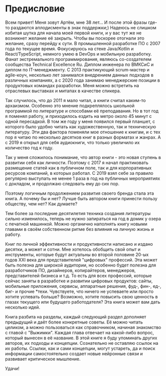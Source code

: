 # Предисловие

Всем привет! Меня зовут Артём, мне 38 лет... И после этой фразы где-то раздаются аплодисменты в знак поддержки;) Надеюсь не слишком избитая шутка для начала моей первой книги, и у вас тут же не возникнет желание её закрыть. Чтобы вы поскорее отогнали это желание, сразу перейду к сути. В промышленной разработке ПО с 2007 года по текущее время. Фокусируюсь на стеке Java/Kotlin и React/TypeScript, немного умею в DevOps и мобильную разработку. Фанат экстремального программирования, являюсь со-создателем сообщества Technical Excellence Ru. Диплом инженера по ВМКСиС и диплом по IT-менеджменту. С 2013 практикующий scrum-мастер и agile-коуч, несколько лет занимался внедрением данных подходов в различных компаниях, а с 2020 года занимаю менеджерские позиции в продуктовых командах разработки. Меня можно встретить на отраслевых выставках и митапах в качестве спикера.

Так случилось, что до 2011 я мало читал, а книги считал каким-то архаизмом. Особенно это мнение подкреплялось школьной программой по литературе и способами её преподавания. Но в тот год я поменял работу, и приходилось ездить на метро около 45 минут с одной пересадкой. В том же году у меня появился первый планшет, с которого было удобно читать как художественную, так и техническую литературу. Эти два фактора поменяли мое отношение к книгам, и с тех пор я читаю по несколько десятков книг в разных форматах и жанрах. А с 2019 я открыл для себя аудиокниги, что только увеличило их количество год к году.

Так у меня сложилось понимание, что автор книги - это новая ступень в развитии себя как личности. Поэтому с 2017 я начал практиковать размещение статей как в публичном поле, так и для корпоративных ресурсов компаний, в которых работал. С 2019 взял себе за правило регулярно выступать не менее 1 раза в год на публичных мероприятиях с докладом, и продолжаю следовать ему до сих пор.

Поэтому логичным продолжением развития своего бренда стала эта книга. А почему бы и нет? Лучше быть автором книги принести пользу обществу, чем нет? Как думаете?

Тем более за последние десятилетия техника создания литературы сильно изменилось, теперь не нужно запираться на год в домик у озера с печатной машинкой. Можно органично наполнять книгу новыми главами в своём собственном ритме без влияния на личную жизнь и работу.

Книг по личной эффективности и продуктивности написано и издано десятки, а может и сотни. Мне хотелось обобщить свой опыт и инструменты, которые будут актуальны во второй половине 20-ых годов XXI века для представителей "цифровых" профессий. Эта может быть полезна для широкой аудитории, но особенно будет полезна для разработчиков ПО, дизайнеров, копирайтеров, менеджеров, представителей бизнеса и т.д. То есть для всех профессий, которые сейчас заняты в разработке и развитии цифровых продуктов: сайты, мобильные приложения, сервисы, аппаратные решения, фуд-, фин-, ед-, биг- и прочие *техи. Чувствуете, что ничего не успеваете или просто хотите успевать больше?  Возможно, хотите повысить свою ценность в глазах текущего или будущего работодателя? Эта книга может вам дать несколько идей.

Книга разбита на разделы, каждый следующий раздел дополняет предыдущий и даёт более конкретные советы. Её можно читать целиком, а можно пользоваться как справочником, начиная знакомство с главой с "Выжимки". Каждая глава отвечает на какой-либо вопрос, который вынесен в её название. В этой книге я буду упоминать других авторов, их подходы и концепции. Сознательно не оставляю ссылок на их работы. Ссылки, как и сами концепции, могут устареть, да и поиск информации самостоятельно создает новые нейронные связи и развивает критическое мышление.

Удачи!
